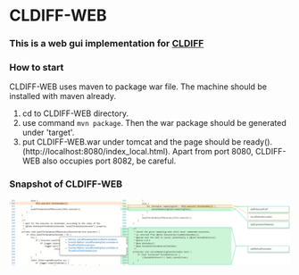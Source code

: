 # CLDIFF-WEB
### This is a web gui implementation for [CLDIFF](https://github.com/FudanSELab/CLDIFF)


### How to start

CLDIFF-WEB uses maven to package war file. The machine should be installed with maven already.
1. cd to CLDIFF-WEB directory.
2. use command `mvn package`. Then the war package should be generated under 'target'.
3. put CLDIFF-WEB.war under tomcat and the page should be ready().(http://localhost:8080/index_local.html).
Apart from port 8080, CLDIFF-WEB also occupies port 8082, be careful.


### Snapshot of CLDIFF-WEB
![Snapshot of CLDIFF-WEB](snapshot.png)




